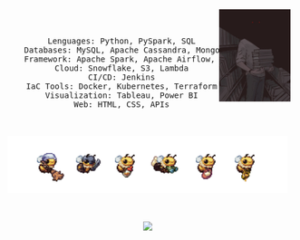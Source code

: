 <div align="center">
<img src="https://github.com/RemorI/Profile/blob/main/supply/The-vampire-librarian%40Emilycottonbird.jpg" width="25%" align="right" />
<img src="" width="70%" />
<br><br>
<pre>
    Lenguages: Python, PySpark, SQL
    Databases: MySQL, Apache Cassandra, MongoDB, DynamoDB
    Framework: Apache Spark, Apache Airflow, Apache Kafka, Zookeeper
    Cloud: Snowflake, S3, Lambda
    CI/CD: Jenkins
    IaC Tools: Docker, Kubernetes, Terraform
    Visualization: Tableau, Power BI
    Web: HTML, CSS, APIs
</pre>
<br><br>
<img src="https://github.com/RemorI/Profile/blob/main/supply/working-bees.png" height="100" />
<br><br><br>
    
[![](https://img.shields.io/badge/linkedin-0a66c2)](https://www.linkedin.com/in/ignacio-escudero-ab440517a/)
</div>